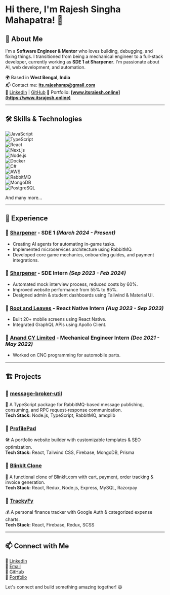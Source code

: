 # Hi there, I'm Rajesh Singha Mahapatra! 👋

## 🚀 About Me
I'm a **Software Engineer & Mentor** who loves building, debugging, and fixing things. I transitioned from being a mechanical engineer to a full-stack developer, currently working as **SDE 1 at Sharpener**. I'm passionate about AI, web development, and automation.

🌍 Based in **West Bengal, India**  
📬 Contact me: **[its.rajeshsmp@gmail.com](mailto:its.rajeshsmp@gmail.com)**  
💼 [LinkedIn](https://www.linkedin.com/in/rajeshsmp/) | [GitHub](https://github.com/its-rajesh-smp)
👦 Portfolio: **[www.itsrajesh.online](https://www.itsrajesh.online)**  

---

## 🛠 Skills & Technologies

![JavaScript](https://img.shields.io/badge/JavaScript-F7DF1E?style=flat&logo=javascript&logoColor=black)  
![TypeScript](https://img.shields.io/badge/TypeScript-3178C6?style=flat&logo=typescript&logoColor=white)  
![React](https://img.shields.io/badge/React-61DAFB?style=flat&logo=react&logoColor=black)  
![Next.js](https://img.shields.io/badge/Next.js-000000?style=flat&logo=nextdotjs&logoColor=white)  
![Node.js](https://img.shields.io/badge/Node.js-339933?style=flat&logo=nodedotjs&logoColor=white)  
![Docker](https://img.shields.io/badge/Docker-2496ED?style=flat&logo=docker&logoColor=white)  
![C#](https://img.shields.io/badge/C%23-239120?style=flat&logo=c-sharp&logoColor=white)  
![AWS](https://img.shields.io/badge/AWS-232F3E?style=flat&logo=amazonaws&logoColor=white)  
![RabbitMQ](https://img.shields.io/badge/RabbitMQ-FF6600?style=flat&logo=rabbitmq&logoColor=white)  
![MongoDB](https://img.shields.io/badge/MongoDB-47A248?style=flat&logo=mongodb&logoColor=white)  
![PostgreSQL](https://img.shields.io/badge/PostgreSQL-4169E1?style=flat&logo=postgresql&logoColor=white)  

And many more...

---

## 💼 Experience

### 🏢 [Sharpener](https://www.sharpener.tech/) - **SDE 1** *(March 2024 - Present)*
- Creating AI agents for automating in-game tasks.
- Implemented microservices architecture using RabbitMQ.
- Developed core game mechanics, onboarding guides, and payment integrations.

### 🏢 [Sharpener](https://www.sharpener.tech/) - **SDE Intern** *(Sep 2023 - Feb 2024)*
- Automated mock interview process, reduced costs by 60%.
- Improved website performance from 55% to 85%.
- Designed admin & student dashboards using Tailwind & Material UI.

### 🏢 [Root and Leaves](https://rootandleaves.com/) - **React Native Intern** *(Aug 2023 - Sep 2023)*
- Built 20+ mobile screens using React Native.
- Integrated GraphQL APIs using Apollo Client.

### 🏢 [Anand CY Limited](https://www.anandgroupindia.com/acymautomotive/) - **Mechanical Engineer Intern** *(Dec 2021 - May 2022)*
- Worked on CNC programming for automobile parts.

---

## 🏗️ Projects

### 🔹 [message-broker-util](https://www.npmjs.com/package/message-broker-util)
🚀 A TypeScript package for RabbitMQ-based message publishing, consuming, and RPC request-response communication.  
**Tech Stack:** Node.js, TypeScript, RabbitMQ, amqplib  

### 🔹 [ProfilePad](https://github.com/its-rajesh-smp?tab=repositories&q=profilepad&type=&language=&sort=)
🛠️ A portfolio website builder with customizable templates & SEO optimization.  
**Tech Stack:** React, Tailwind CSS, Firebase, MongoDB, Prisma  

### 🔹 [BlinkIt Clone](https://www.youtube.com/watch?v=wCWGeTGMYWg)
🛒 A functional clone of BlinkIt.com with cart, payment, order tracking & invoice generation.  
**Tech Stack:** React, Redux, Node.js, Express, MySQL, Razorpay  

### 🔹 [TrackyFy](https://trackyfi.netlify.app/)
💰 A personal finance tracker with Google Auth & categorized expense charts.  
**Tech Stack:** React, Firebase, Redux, SCSS  

---

## 📫 Connect with Me

💼 [LinkedIn](https://www.linkedin.com/in/rajeshsmp/)  
📧 [Email](mailto:its.rajeshsmp@gmail.com)  
🐙 [GitHub](https://github.com/its-rajesh-smp)  
🚀 [Portfolio](https://dillion.io)  

Let's connect and build something amazing together! 😃
